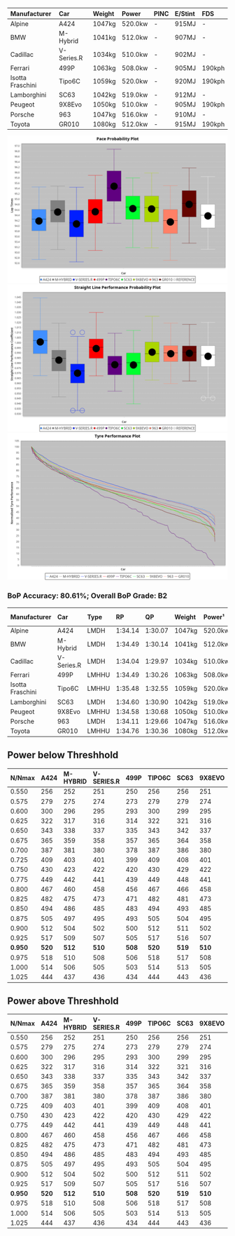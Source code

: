 | Manufacturer     | Car        | Weight | Power   | PINC    | E/Stint | FDS     |
|:-|:-|:-|:-|:-|:-|:-|
| Alpine           | A424       | 1047kg | 520.0kw |    -    | 915MJ   |    -    |
| BMW              | M-Hybrid   | 1041kg | 512.0kw |    -    | 907MJ   |    -    |
| Cadillac         | V-Series.R | 1034kg | 510.0kw |    -    | 902MJ   |    -    |
| Ferrari          | 499P       | 1063kg | 508.0kw |    -    | 905MJ   | 190kph  |
| Isotta Fraschini | Tipo6C     | 1059kg | 520.0kw |    -    | 920MJ   | 190kph  |
| Lamborghini      | SC63       | 1042kg | 519.0kw |    -    | 912MJ   |    -    |
| Peugeot          | 9X8Evo     | 1050kg | 510.0kw |    -    | 905MJ   | 190kph  |
| Porsche          | 963        | 1047kg | 516.0kw |    -    | 910MJ   |    -    |
| Toyota           | GR010      | 1080kg | 512.0kw |    -    | 915MJ   | 190kph  |

![PACECHART](./IMG/CUSTOM.png)
![STRAIGHTLINEPERFORMANCECHART](./IMG/CUSTOM_sp.png)
![TYREPERFORMANCECHART](./IMG/CUSTOM_tw.png)

### BoP Accuracy: 80.61%; Overall BoP Grade: B2
| Manufacturer     | Car        | Type  | RP      | QP      | Weight | Power¹  | Threshhold | PINC    | Power²   | E/Stint | AVG Vmax  | FDS     | RDLC | L/Stint | BOP-Grade | Model Accuracy | Model Points | Match%  | SimDiff |
|:-|:-|:-|:-|:-|:-|:-|:-|:-|:-|:-|:-|:-|:-|:-|:-|:-|:-|:-|:-|
| Alpine           | A424       | LMDH  | 1:34.14 | 1:30.07 | 1047kg | 520.0kw | 210.0kph   |    -    | 520.00kw |  915MJ  | 313.06kph |    -    | 1.01 | 37      | -C1       | 100.00%        | 946          | 78.20%  | ±0.16s  |
| BMW              | M-Hybrid   | LMDH  | 1:34.49 | 1:30.14 | 1041kg | 512.0kw | 210.0kph   |    -    | 512.00kw |  907MJ  | 309.68kph |    -    | 1.02 | 37      | -B1       | 100.00%        | 1998         | 89.12%  | ±0.12s  |
| Cadillac         | V-Series.R | LMDH  | 1:34.04 | 1:29.97 | 1034kg | 510.0kw | 210.0kph   |    -    | 510.00kw |  902MJ  | 307.58kph |    -    | 1.03 | 37      | -C1       | 98.11%         | 3991         | 75.65%  | ±0.65s  |
| Ferrari          | 499P       | LMHHU | 1:34.49 | 1:30.26 | 1063kg | 508.0kw | 210.0kph   |    -    | 508.00kw |  905MJ  | 309.88kph | 190kph  | 1.03 | 37      | ~A1       | 98.72%         | 4180         | 100.00% | ±0.10s  |
| Isotta Fraschini | Tipo6C     | LMHHU | 1:35.48 | 1:32.55 | 1059kg | 520.0kw | 210.0kph   |    -    | 520.00kw |  920MJ  | 308.95kph | 190kph  | 1.05 | 37      | +Ω1       | 97.73%         | 129          | 22.77%  | ±0.46s  |
| Lamborghini      | SC63       | LMDH  | 1:34.60 | 1:30.90 | 1042kg | 519.0kw | 210.0kph   |    -    | 519.00kw |  912MJ  | 309.62kph |    -    | 1.04 | 37      | ~A1       | 100.00%        | 784          | 97.95%  | ±0.10s  |
| Peugeot          | 9X8Evo     | LMHHU | 1:34.58 | 1:30.68 | 1050kg | 510.0kw | 210.0kph   |    -    | 510.00kw |  905MJ  | 310.23kph | 190kph  | 1.01 | 37      | ~A1       | 100.00%        | 636          | 96.01%  | ±0.53s  |
| Porsche          | 963        | LMDH  | 1:34.11 | 1:29.66 | 1047kg | 516.0kw | 210.0kph   |    -    | 516.00kw |  910MJ  | 310.82kph |    -    | 1.02 | 37      | -C1       | 99.91%         | 11713        | 78.78%  | ±0.14s  |
| Toyota           | GR010      | LMHHU | 1:34.76 | 1:30.36 | 1080kg | 512.0kw | 210.0kph   |    -    | 512.00kw |  915MJ  | 308.58kph | 190kph  | 1.01 | 37      | +B1       | 99.90%         | 3123         | 87.04%  | ±0.07s  |

## Power below Threshhold
| N/Nmax    | A424    | M-HYBRID | V-SERIES.R | 499P    | TIPO6C  | SC63    | 9X8EVO  | 963     | GR010   |
|:-|:-|:-|:-|:-|:-|:-|:-|:-|:-|
|  0.550    |  256    |  252     |  251       |  250    |  256    |  256    |  251    |  254    |  252    |
|  0.575    |  279    |  275     |  274       |  273    |  279    |  279    |  274    |  277    |  275    |
|  0.600    |  300    |  296     |  295       |  293    |  300    |  299    |  295    |  298    |  296    |
|  0.625    |  322    |  317     |  316       |  314    |  322    |  321    |  316    |  319    |  317    |
|  0.650    |  343    |  338     |  337       |  335    |  343    |  342    |  337    |  340    |  338    |
|  0.675    |  365    |  359     |  358       |  357    |  365    |  364    |  358    |  362    |  359    |
|  0.700    |  387    |  381     |  380       |  378    |  387    |  386    |  380    |  384    |  381    |
|  0.725    |  409    |  403     |  401       |  399    |  409    |  408    |  401    |  406    |  403    |
|  0.750    |  430    |  423     |  422       |  420    |  430    |  429    |  422    |  427    |  423    |
|  0.775    |  449    |  442     |  441       |  439    |  449    |  448    |  441    |  446    |  442    |
|  0.800    |  467    |  460     |  458       |  456    |  467    |  466    |  458    |  463    |  460    |
|  0.825    |  482    |  475     |  473       |  471    |  482    |  481    |  473    |  478    |  475    |
|  0.850    |  494    |  486     |  485       |  483    |  494    |  493    |  485    |  490    |  486    |
|  0.875    |  505    |  497     |  495       |  493    |  505    |  504    |  495    |  501    |  497    |
|  0.900    |  512    |  504     |  502       |  500    |  512    |  511    |  502    |  508    |  504    |
|  0.925    |  517    |  509     |  507       |  505    |  517    |  516    |  507    |  513    |  509    |
| **0.950** | **520** | **512**  | **510**    | **508** | **520** | **519** | **510** | **516** | **512** |
|  0.975    |  518    |  510     |  508       |  506    |  518    |  517    |  508    |  514    |  510    |
|  1.000    |  514    |  506     |  505       |  503    |  514    |  513    |  505    |  510    |  506    |
|  1.025    |  444    |  437     |  436       |  434    |  444    |  443    |  436    |  441    |  437    |

## Power above Threshhold
| N/Nmax    | A424    | M-HYBRID | V-SERIES.R | 499P    | TIPO6C  | SC63    | 9X8EVO  | 963     | GR010   |
|:-|:-|:-|:-|:-|:-|:-|:-|:-|:-|
|  0.550    |  256    |  252     |  251       |  250    |  256    |  256    |  251    |  254    |  252    |
|  0.575    |  279    |  275     |  274       |  273    |  279    |  279    |  274    |  277    |  275    |
|  0.600    |  300    |  296     |  295       |  293    |  300    |  299    |  295    |  298    |  296    |
|  0.625    |  322    |  317     |  316       |  314    |  322    |  321    |  316    |  319    |  317    |
|  0.650    |  343    |  338     |  337       |  335    |  343    |  342    |  337    |  340    |  338    |
|  0.675    |  365    |  359     |  358       |  357    |  365    |  364    |  358    |  362    |  359    |
|  0.700    |  387    |  381     |  380       |  378    |  387    |  386    |  380    |  384    |  381    |
|  0.725    |  409    |  403     |  401       |  399    |  409    |  408    |  401    |  406    |  403    |
|  0.750    |  430    |  423     |  422       |  420    |  430    |  429    |  422    |  427    |  423    |
|  0.775    |  449    |  442     |  441       |  439    |  449    |  448    |  441    |  446    |  442    |
|  0.800    |  467    |  460     |  458       |  456    |  467    |  466    |  458    |  463    |  460    |
|  0.825    |  482    |  475     |  473       |  471    |  482    |  481    |  473    |  478    |  475    |
|  0.850    |  494    |  486     |  485       |  483    |  494    |  493    |  485    |  490    |  486    |
|  0.875    |  505    |  497     |  495       |  493    |  505    |  504    |  495    |  501    |  497    |
|  0.900    |  512    |  504     |  502       |  500    |  512    |  511    |  502    |  508    |  504    |
|  0.925    |  517    |  509     |  507       |  505    |  517    |  516    |  507    |  513    |  509    |
| **0.950** | **520** | **512**  | **510**    | **508** | **520** | **519** | **510** | **516** | **512** |
|  0.975    |  518    |  510     |  508       |  506    |  518    |  517    |  508    |  514    |  510    |
|  1.000    |  514    |  506     |  505       |  503    |  514    |  513    |  505    |  510    |  506    |
|  1.025    |  444    |  437     |  436       |  434    |  444    |  443    |  436    |  441    |  437    |
